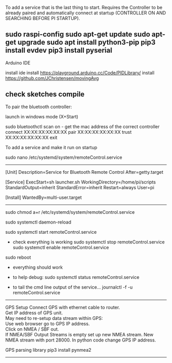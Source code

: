 To add a service that is the last thing to start. Requires the Controller to be already paired
and automatically connect at startup (CONTROLLER ON AND SEARCHING BEFORE PI STARTUP).

sudo raspi-config
sudo apt-get update
sudo apt-get upgrade
sudo apt install python3-pip
pip3 install evdev
pip3 install pyserial
------------------------------
Arduino IDE

install ide
install https://playground.arduino.cc/Code/PIDLibrary/
install https://github.com/JChristensen/movingAvg

check sketches compile
-------------------------------
To pair the bluetooth controller:

launch in windows mode (X+Start)

sudo bluetoothctl
	scan on
	- get the mac address of the correct controller
	connect XX:XX:XX:XX:XX:XX
	pair XX:XX:XX:XX:XX:XX
	trust XX:XX:XX:XX:XX:XX
	exit

To add a service and make it run on startup

sudo nano /etc/systemd/system/remoteControl.service

----------------------------------------------------------
[Unit]
Description=Service for Bluetooth Remote Control
After=getty.target

[Service]
ExecStart=sh launcher.sh
WorkingDirectory=/home/pi/scripts
StandardOutput=inherit
StandardError=inherit
Restart=always
User=pi

[Install]
WantedBy=multi-user.target

---------------------------------------------------------

sudo chmod a+r /etc/systemd/system/remoteControl.service

sudo systemctl daemon-reload

sudo systemctl start remoteControl.service
- check everything is working
sudo systemctl stop remoteControl.service
sudo systemctl enable remoteControl.service

sudo reboot
- everything should work

- to help debug:
sudo systemctl status remoteControl.service
- to tail the cmd line output of the service...
journalctl -f -u remoteControl.service 

---------------------------------------------------------

GPS Setup
Connect GPS with ethernet cable to router. 	
Get IP address of GPS unit. 	
May need to re-setup data stream within GPS: 		
	Use web browser go to GPS IP address. 		
	Click on NMEA / SBF out. 	
	If NMEA/SBF Output Streams is empty set up new NMEA stream. 
	New NMEA stream with port 28000. 
In python code change GPS IP address.

GPS parsing library 
pip3 install pynmea2

---------------------------------------------------------